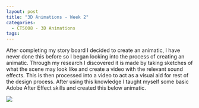 ```yaml
---
layout: post
title: "3D Animations - Week 2"
categories:
  - CT5008 - 3D Animations
tags:
---
```


After completing my story board I decided to create an animatic, I have never done this before so I began looking into the process of creating an animatic. Through my research I discovered it is made
by taking sketches of what the scene may look like and create a video with the relevant sound effects. This is then processed into a video to act as a visual aid for rest of the design process. After using this knowledge I taught myself some basic Adobe After Effect skills and created this below animatic.

[![](http://img.youtube.com/vi/DdrQjcNl-L0/0.jpg)](http://www.youtube.com/watch?v=DdrQjcNl-L0 "")
